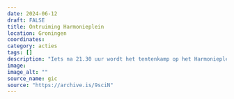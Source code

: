 ```yaml
---
date: 2024-06-12
draft: FALSE
title: Ontruiming Harmonieplein
location: Groningen
coordinates: 
category: acties
tags: []
description: "Iets na 21.30 uur wordt het tentenkamp op het Harmonieplein in Groningen ontruimd door de politie."
image: 
image_alt: ""
source_name: gic
source: "https://archive.is/9sciN"
---
```

